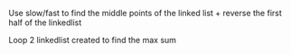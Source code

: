 Use slow/fast to find the middle points of the linked list + reverse the first half of the linkedlist

Loop 2 linkedlist created to find the max sum​
